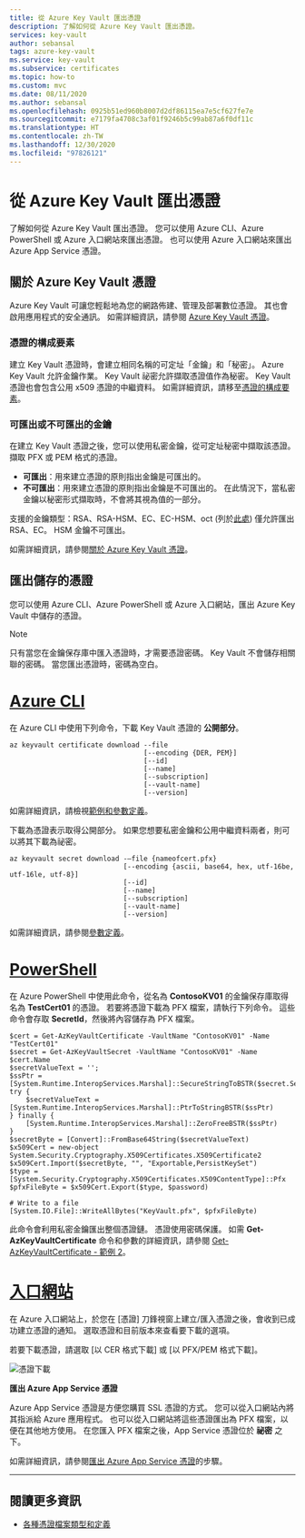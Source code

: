 ```yaml
---
title: 從 Azure Key Vault 匯出憑證
description: 了解如何從 Azure Key Vault 匯出憑證。
services: key-vault
author: sebansal
tags: azure-key-vault
ms.service: key-vault
ms.subservice: certificates
ms.topic: how-to
ms.custom: mvc
ms.date: 08/11/2020
ms.author: sebansal
ms.openlocfilehash: 0925b51ed960b8007d2df86115ea7e5cf627fe7e
ms.sourcegitcommit: e7179fa4708c3af01f9246b5c99ab87a6f0df11c
ms.translationtype: HT
ms.contentlocale: zh-TW
ms.lasthandoff: 12/30/2020
ms.locfileid: "97826121"
---
```

# <a name="export-certificates-from-azure-key-vault"></a>從 Azure Key Vault 匯出憑證

了解如何從 Azure Key Vault 匯出憑證。 您可以使用 Azure CLI、Azure PowerShell 或 Azure 入口網站來匯出憑證。 也可以使用 Azure 入口網站來匯出 Azure App Service 憑證。

## <a name="about-azure-key-vault-certificates"></a>關於 Azure Key Vault 憑證

Azure Key Vault 可讓您輕鬆地為您的網路佈建、管理及部署數位憑證。 其也會啟用應用程式的安全通訊。 如需詳細資訊，請參閱 [Azure Key Vault 憑證](./about-certificates.md)。

### <a name="composition-of-a-certificate"></a>憑證的構成要素

建立 Key Vault 憑證時，會建立相同名稱的可定址「金鑰」和「秘密」。 Azure Key Vault 允許金鑰作業。 Key Vault 祕密允許擷取憑證值作為秘密。 Key Vault 憑證也會包含公用 x509 憑證的中繼資料。 如需詳細資訊，請移至[憑證的構成要素](./about-certificates.md#composition-of-a-certificate)。

### <a name="exportable-and-non-exportable-keys"></a>可匯出或不可匯出的金鑰

在建立 Key Vault 憑證之後，您可以使用私密金鑰，從可定址秘密中擷取該憑證。 擷取 PFX 或 PEM 格式的憑證。

- **可匯出**：用來建立憑證的原則指出金鑰是可匯出的。
- **不可匯出**：用來建立憑證的原則指出金鑰是不可匯出的。 在此情況下，當私密金鑰以秘密形式擷取時，不會將其視為值的一部分。

支援的金鑰類型：RSA、RSA-HSM、EC、EC-HSM、oct (列於[此處](/rest/api/keyvault/createcertificate/createcertificate#jsonwebkeytype)) 僅允許匯出 RSA、EC。 HSM 金鑰不可匯出。

如需詳細資訊，請參閱[關於 Azure Key Vault 憑證](./about-certificates.md#exportable-or-non-exportable-key)。

## <a name="export-stored-certificates"></a>匯出儲存的憑證

您可以使用 Azure CLI、Azure PowerShell 或 Azure 入口網站，匯出 Azure Key Vault 中儲存的憑證。

> [!NOTE]
> 只有當您在金鑰保存庫中匯入憑證時，才需要憑證密碼。 Key Vault 不會儲存相關聯的密碼。 當您匯出憑證時，密碼為空白。

# <a name="azure-cli"></a>[Azure CLI](#tab/azure-cli)

在 Azure CLI 中使用下列命令，下載 Key Vault 憑證的 **公開部分**。

```azurecli
az keyvault certificate download --file
                                 [--encoding {DER, PEM}]
                                 [--id]
                                 [--name]
                                 [--subscription]
                                 [--vault-name]
                                 [--version]
```

如需詳細資訊，請檢視[範例和參數定義](/cli/azure/keyvault/certificate?view=azure-cli-latest#az-keyvault-certificate-download)。

下載為憑證表示取得公開部分。 如果您想要私密金鑰和公用中繼資料兩者，則可以將其下載為祕密。

```azurecli
az keyvault secret download -–file {nameofcert.pfx}
                            [--encoding {ascii, base64, hex, utf-16be, utf-16le, utf-8}]
                            [--id]
                            [--name]
                            [--subscription]
                            [--vault-name]
                            [--version]
```

如需詳細資訊，請參閱[參數定義](/cli/azure/keyvault/secret?view=azure-cli-latest#az-keyvault-secret-download)。

# <a name="powershell"></a>[PowerShell](#tab/azure-powershell)

在 Azure PowerShell 中使用此命令，從名為 **ContosoKV01** 的金鑰保存庫取得名為 **TestCert01** 的憑證。 若要將憑證下載為 PFX 檔案，請執行下列命令。 這些命令會存取 **SecretId**，然後將內容儲存為 PFX 檔案。

```azurepowershell
$cert = Get-AzKeyVaultCertificate -VaultName "ContosoKV01" -Name "TestCert01"
$secret = Get-AzKeyVaultSecret -VaultName "ContosoKV01" -Name $cert.Name
$secretValueText = '';
$ssPtr = [System.Runtime.InteropServices.Marshal]::SecureStringToBSTR($secret.SecretValue)
try {
    $secretValueText = [System.Runtime.InteropServices.Marshal]::PtrToStringBSTR($ssPtr)
} finally {
    [System.Runtime.InteropServices.Marshal]::ZeroFreeBSTR($ssPtr)
}
$secretByte = [Convert]::FromBase64String($secretValueText)
$x509Cert = new-object System.Security.Cryptography.X509Certificates.X509Certificate2
$x509Cert.Import($secretByte, "", "Exportable,PersistKeySet")
$type = [System.Security.Cryptography.X509Certificates.X509ContentType]::Pfx
$pfxFileByte = $x509Cert.Export($type, $password)

# Write to a file
[System.IO.File]::WriteAllBytes("KeyVault.pfx", $pfxFileByte)
```

此命令會利用私密金鑰匯出整個憑證鏈。 憑證使用密碼保護。
如需 **Get-AzKeyVaultCertificate** 命令和參數的詳細資訊，請參閱 [Get-AzKeyVaultCertificate - 範例 2](/powershell/module/az.keyvault/Get-AzKeyVaultCertificate?view=azps-4.4.0)。

# <a name="portal"></a>[入口網站](#tab/azure-portal)

在 Azure 入口網站上，於您在 [憑證] 刀鋒視窗上建立/匯入憑證之後，會收到已成功建立憑證的通知。 選取憑證和目前版本來查看要下載的選項。

若要下載憑證，請選取 [以 CER 格式下載] 或 [以 PFX/PEM 格式下載]。

![憑證下載](../media/certificates/quick-create-portal/current-version-shown.png)

**匯出 Azure App Service 憑證**

Azure App Service 憑證是方便您購買 SSL 憑證的方式。 您可以從入口網站內將其指派給 Azure 應用程式。 也可以從入口網站將這些憑證匯出為 PFX 檔案，以便在其他地方使用。 在您匯入 PFX 檔案之後，App Service 憑證位於 **祕密** 之下。

如需詳細資訊，請參閱[匯出 Azure App Service 憑證](https://social.technet.microsoft.com/wiki/contents/articles/37431.exporting-azure-app-service-certificates.aspx)的步驟。

---

## <a name="read-more"></a>閱讀更多資訊
* [各種憑證檔案類型和定義](/archive/blogs/kaushal/various-ssltls-certificate-file-typesextensions)
